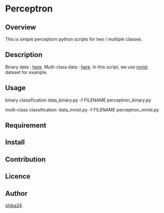 Perceptron
====

## Overview
This is simple perceptorn python scripts for two / multiple classes.

## Description
Binary data : [here](https://www.csie.ntu.edu.tw/~cjlin/libsvmtools/datasets/binary.html).
Multi-class data : [here](https://www.csie.ntu.edu.tw/~cjlin/libsvmtools/datasets/multiclass.html).
In this script, we use [mnist](https://www.csie.ntu.edu.tw/~cjlin/libsvmtools/datasets/multiclass.html#mnist) dataset for example.

## Usage
binary classification
	data_binary.py -f FILENAME
	perceptron_binary.py

multi-class classification:
	data_mnist.py -f FILENAME
	perceptron_mnist.py



## Requirement


## Install

## Contribution

## Licence

## Author

[shiba24](https://github.com/shiba24)





